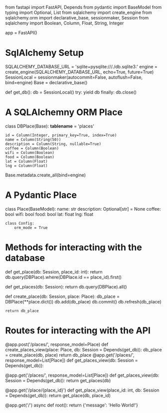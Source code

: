 from fastapi import FastAPI, Depends
from pydantic import BaseModel
from typing import Optional, List
from sqlalchemy import create_engine
from sqlalchemy.orm import declarative_base, sessionmaker, Session
from sqlalchemy import Boolean, Column, Float, String, Integer

app = FastAPI()

# SqlAlchemy Setup
SQLALCHEMY_DATABASE_URL = 'sqlite+pysqlite:///./db.sqlite3:'
engine = create_engine(SQLALCHEMY_DATABASE_URL, echo=True, future=True)
SessionLocal = sessionmaker(autocommit=False, autoflush=False, bind=engine)
Base = declarative_base()

def get_db():
    db = SessionLocal()
    try:
        yield db
    finally:
        db.close()

# A SQLAlchemny ORM Place
class DBPlace(Base):
    __tablename__ = 'places'

    id = Column(Integer, primary_key=True, index=True)
    name = Column(String(50))
    description = Column(String, nullable=True)
    coffee = Column(Boolean)
    wifi = Column(Boolean)
    food = Column(Boolean)
    lat = Column(Float)
    lng = Column(Float)

Base.metadata.create_all(bind=engine)

# A Pydantic Place
class Place(BaseModel):
    name: str
    description: Optional[str] = None
    coffee: bool
    wifi: bool
    food: bool
    lat: float
    lng: float

    class Config:
        orm_mode = True

# Methods for interacting with the database
def get_place(db: Session, place_id: int):
    return db.query(DBPlace).where(DBPlace.id == place_id).first()

def get_places(db: Session):
    return db.query(DBPlace).all()

def create_place(db: Session, place: Place):
    db_place = DBPlace(**place.dict())
    db.add(db_place)
    db.commit()
    db.refresh(db_place)

    return db_place

# Routes for interacting with the API
@app.post('/places/', response_model=Place)
def create_places_view(place: Place, db: Session = Depends(get_db)):
    db_place = create_place(db, place)
    return db_place
@app.get('/places/', response_model=List[Place])
def get_places_view(db: Session = Depends(get_db)):

@app.get('/places/', response_model=List[Place])
def get_places_view(db: Session = Depends(get_db)):
    return get_places(db)

@app.get('/place/{place_id}')
def get_place_view(place_id: int, db: Session = Depends(get_db)):
    return get_place(db, place_id)

@app.get('/')
async def root():
    return {'message': 'Hello World!'}
